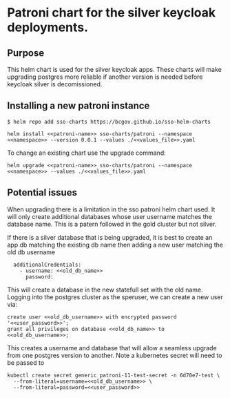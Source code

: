 # Patroni chart for the silver keycloak deployments.

## Purpose

This helm chart is used for the silver keycloak apps. These charts will make upgrading postgres more reliable if another version is needed before keycloak silver is decomissioned.


## Installing a new patroni instance

```console
$ helm repo add sso-charts https://bcgov.github.io/sso-helm-charts
```

```
helm install <<patroni-name>> sso-charts/patroni --namespace <<namespace>> --version 0.0.1 --values ./<<values_file>>.yaml
```

To change an existing chart use the upgrade command:

```
helm upgrade <<patroni-name>> sso-charts/patroni --namespace <<namespace>> --values ./<<values_file>>.yaml
```

## Potential issues

When upgrading there is a limitation in the sso patroni helm chart used.  It will only create additional databases whose user username matches the database name.  This is a patern followed in the gold cluster but not silver.

If there is a silver database that is being upgraded, it is best to create an app db matching the existing db name then adding a new user matching the old db username

```
  additionalCredentials:
    - username: <<old_db_name>>
      password:
```

This will create a database in the new statefull set with the old name.  Logging into the postgres cluster as the speruser, we can create a new user via:

```
create user <<old_db_username>> with encrypted password '<<user_password>>';
grant all privileges on database <<old_db_name>> to <<old_db_username>>;
```

This creates a username and database that will allow a seamless upgrade from one postgres version to another. Note a kubernetes secret will need to be passed to

```
kubectl create secret generic patroni-11-test-secret -n 6d70e7-test \
  --from-literal=username=<<old_db_username>> \
  --from-literal=password=<<user_password>>
```
